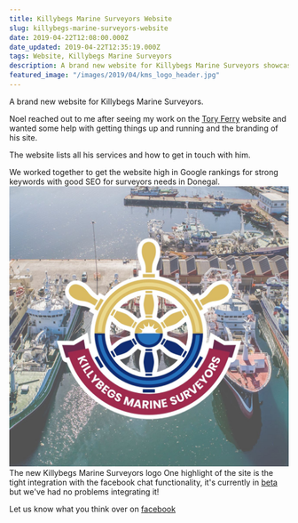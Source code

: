 ```yaml
---
title: Killybegs Marine Surveyors Website
slug: killybegs-marine-surveyors-website
date: 2019-04-22T12:08:00.000Z
date_updated: 2019-04-22T12:35:19.000Z
tags: Website, Killybegs Marine Surveyors
description: A brand new website for Killybegs Marine Surveyors showcasing his services available in Co. Donegal and Ireland.
featured_image: "/images/2019/04/kms_logo_header.jpg"
---
```


A brand new website for Killybegs Marine Surveyors.

Noel reached out to me after seeing my work on the [Tory Ferry](https://toryferry.com) website and wanted some help with getting things up and running and the branding of his site.

The website lists all his services and how to get in touch with him.

We worked together to get the website high in Google rankings for strong keywords with good SEO for surveyors needs in Donegal.
![](/images/2019/04/google_logo.jpg)The new Killybegs Marine Surveyors logo
One highlight of the site is the tight integration with the facebook chat functionality, it's currently in [beta](https://developers.facebook.com/docs/messenger-platform/discovery/customer-chat-plugin) but we've had no problems integrating it!

Let us know what you think over on [facebook](https://www.facebook.com/Killybegs-Marine-Surveyors-547406482360093/)
